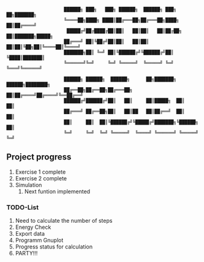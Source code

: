   
                         ██████╗ ███╗   ███╗ ██████╗  ██████╗ ███╗   ██╗███████╗      
                         ╚════██╗████╗ ████║██╔═══██╗██╔═══██╗████╗  ██║██╔════╝      
                          █████╔╝██╔████╔██║██║   ██║██║   ██║██╔██╗ ██║███████╗█████╗
                         ██╔═══╝ ██║╚██╔╝██║██║   ██║██║   ██║██║╚██╗██║╚════██║╚════╝
                         ███████╗██║ ╚═╝ ██║╚██████╔╝╚██████╔╝██║ ╚████║███████║      
                         ╚══════╝╚═╝     ╚═╝ ╚═════╝  ╚═════╝ ╚═╝  ╚═══╝╚══════╝      
                
                         ██████╗ ██████╗  ██████╗      ██╗███████╗ ██████╗████████╗   
                         ██╔══██╗██╔══██╗██╔═══██╗     ██║██╔════╝██╔════╝╚══██╔══╝   
                         ██████╔╝██████╔╝██║   ██║     ██║█████╗  ██║        ██║      
                         ██╔═══╝ ██╔══██╗██║   ██║██   ██║██╔══╝  ██║        ██║      
                         ██║     ██║  ██║╚██████╔╝╚█████╔╝███████╗╚██████╗   ██║      
                         ╚═╝     ╚═╝  ╚═╝ ╚═════╝  ╚════╝ ╚══════╝ ╚═════╝   ╚═╝      
                                                                       

## Project progress

1. Exercise 1 complete
2. Exercise 2 complete
3. Simulation
    1. Next funtion implemented



### TODO-List
1. Need to calculate the number of steps
2. Energy Check
3. Export data
4. Programm Gnuplot
5. Progress status for calculation
6. PARTY!!!